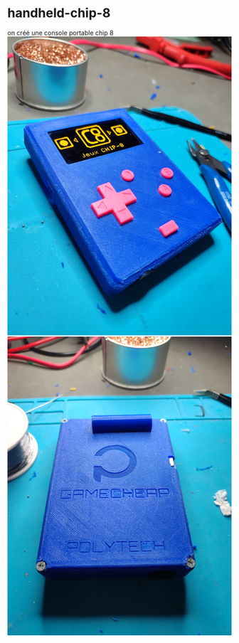# handheld-chip-8
on créé une console portable chip 8
![screenshot](face_avant.jpg)
![screenshot](face_arriere.jpg)

